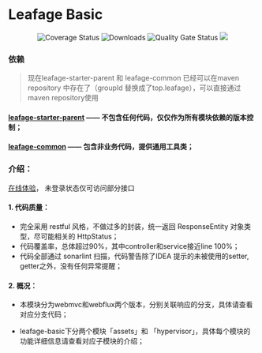# Leafage Basic

<p align="center">
 <img src="https://img.shields.io/badge/Spring%20Cloud-2021.0.3-green.svg" alt="Coverage Status">
 <img src="https://img.shields.io/badge/Spring%20Boot-2.7.0-green.svg" alt="Downloads">
 <img src="https://sonarcloud.io/api/project_badges/measure?project=little3201_leafage-basic&metric=alert_status" alt="Quality Gate Status">
 <img src="https://sonarcloud.io/api/project_badges/measure?project=little3201_leafage-basic&metric=coverage"/>
</p>

### 依赖

> 现在leafage-starter-parent 和 leafage-common 已经可以在maven repository 中存在了（groupId 替换成了top.leafage），可以直接通过maven repository使用

#### [leafage-starter-parent](https://github.com/little3201/) —— 不包含任何代码，仅仅作为所有模块依赖的版本控制；

#### [leafage-common](https://github.com/little3201/leafage-common) —— 包含非业务代码，提供通用工具类；

### 介绍：

<a target="_blank" href="https://console.abeille.top"> 在线体验</a>， 未登录状态仅可访问部分接口

#### 1. 代码质量：

- 完全采用 restful 风格，不做过多的封装，统一返回 ResponseEntity 对象类型，尽可能相关的 HttpStatus；
- 代码覆盖率，总体超过90%，其中controller和service接近line 100%；
- 代码全部通过 sonarlint 扫描，代码警告除了IDEA 提示的未被使用的setter, getter之外，没有任何异常提醒；

#### 2. 概况：

- 本模块分为webmvc和webflux两个版本，分别关联响应的分支，具体请查看对应分支代码；

- leafage-basic下分两个模块「assets」和 「hypervisor」，具体每个模块的功能详细信息请查看对应子模块的介绍；
